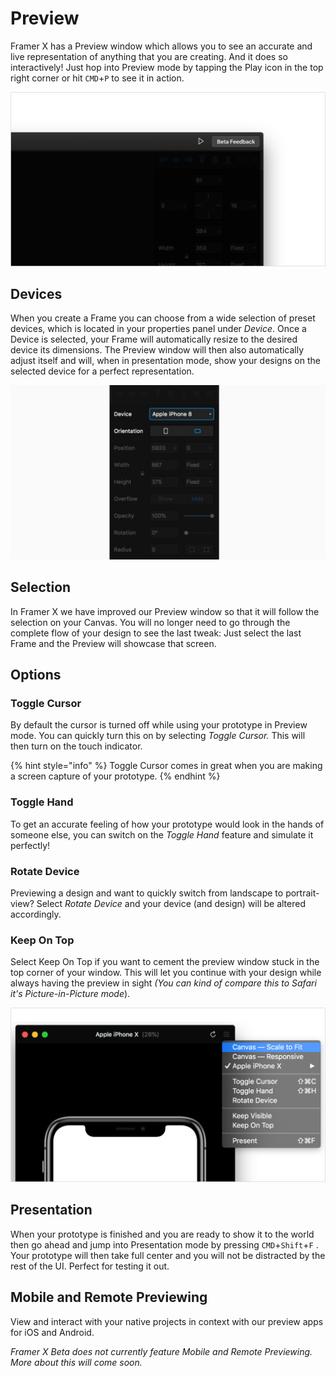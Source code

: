 # Preview

Framer X has a Preview window which allows you to see an accurate and live representation of anything that you are creating. And it does so interactively! Just hop into Preview mode by tapping the Play icon in the top right corner or hit `CMD`+`P` to see it in action.

![](.gitbook/assets/frame-2x%20%283%29.png)



## Devices

When you create a Frame you can choose from a wide selection of preset devices, which is located in your properties panel under _Device_. Once a Device is selected, your Frame will automatically resize to the desired device its dimensions. The Preview window will then also automatically adjust itself and will, when in presentation mode, show your designs on the selected device for a perfect representation.

![](.gitbook/assets/preview%20%281%29.png)

## Selection

In Framer X we have improved our Preview window so that it will follow the selection on your Canvas. You will no longer need to go through the complete flow of your design to see the last tweak: Just select the last Frame and the Preview will showcase that screen.

## Options

### Toggle Cursor

By default the cursor is turned off while using your prototype in Preview mode. You can quickly turn this on by selecting _Toggle Cursor._ This will then turn on the touch indicator.

{% hint style="info" %}
Toggle Cursor comes in great when you are making a screen capture of your prototype.
{% endhint %}

### Toggle Hand

To get an accurate feeling of how your prototype would look in the hands of someone else, you can switch on the _Toggle Hand_ feature and simulate it perfectly!

### Rotate Device

Previewing a design and want to quickly switch from landscape to portrait-view? Select _Rotate Device_ and your device \(and design\) will be altered accordingly.

### Keep On Top

Select Keep On Top if you want to cement the preview window stuck in the top corner of your window. This will let you continue with your design while always having the preview in sight _\(You can kind of compare this to Safari it's Picture-in-Picture mode_\).

![Click the hamburger icon in the top-right corner of the Preview screen to see the extra options.](.gitbook/assets/preview%20%282%29.png)

## Presentation

When your prototype is finished and you are ready to show it to the world then go ahead and jump into Presentation mode by pressing  `CMD`+`Shift`+`F` . Your prototype will then take full center and you will not be distracted by the rest of the UI. Perfect for testing it out.



## Mobile and Remote Previewing

View and interact with your native projects in context with our preview apps for iOS and Android.

_Framer X Beta does not currently feature Mobile and Remote Previewing. More about this will come soon._



